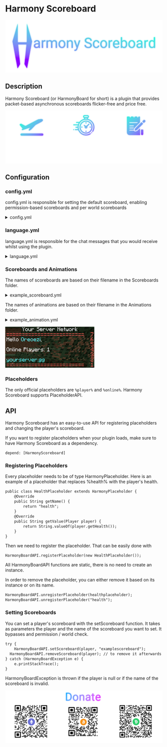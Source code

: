 # Harmony Scoreboard
![Alt text](https://github.com/HarmonyPlugins/HarmonyBoard/blob/main/images/hboard_logo.png?raw=true "Title")
## Description

Harmony Scoreboard (or HarmonyBoard for short) is a plugin that provides packet-based asynchronous scoreboards flicker-free and price free.

![Alt text](https://github.com/HarmonyPlugins/HarmonyBoard/blob/main/images/hboard_showcase.png?raw=true "Title")

## Configuration


### config.yml

config.yml is responsible for setting the default scoreboard, enabling permission-based scoreboards and per world scoreboards

<details>
  <summary>config.yml</summary>
    enable_default_scoreboard: true
    default_scoreboard: "default"

    enable_restricted_scoreboards: false
    restricted_scoreboards:
      scoreboard2: "permission.for.scoreboard2"

    enable_perworld_scoreboards: false
    world_scoreboards: 
      scoreboardworld: "world"
      scoreboardend: "world_the_end"
    scoreboard_update_rate: 1

    save_scoreboard_preferences: false

    mysql: false
    host: "127.0.0.1"
    port: 3306
    username: "root"
    password: "pass"
    database: "harmonyboard"
</details>

### language.yml

language.yml is responsible for the chat messages that you would receive whilst using the plugin.

<details>
  <summary>language.yml</summary>

    prefix: "&f[&bHarmony&f]"
    messages:
    error:
        nonplayer: "You must be a player to run this command."
        no_permission: "You do not have the required permission to perform this command."
        invalid_command: "The command you were trying to perform does not exist."
        invalid_arguments: "Please provide the right arguments for the command."
        invalid_player: "Player does not exist or is not online."
      admin:
        reloaded: "Config successfully reloaded."
        toggle_on: "Toggled scoreboard on successfully."
        toggle_off: "Toggled scoreboard off successfully."

</details>

### Scoreboards and Animations

The names of scoreboards are based on their filename in the Scoreboards folder.
<details>
  <summary>example_scoreboard.yml</summary>

    title: "Your Server Network"
    lines:
    - "a%default%a" #Animations have the placeholder a%animation_name%a
    - "Hello &b%player%&f,"
    - " "
    - "Online Players: %online%"
    - "  "
    - "&byourserver.gg"
    - "a%default%a "
</details>


The names of animations are based on their filename in the Animations folder.
<details>
  <summary>example_animation.yml</summary>

      delay: 5 #number of ticks until the next line
      lines:
       - "&a========================="
       - "&b========================="
       - "&c========================="
</details>

![Alt text](https://github.com/HarmonyPlugins/HarmonyBoard/blob/main/images/showcasegif.gif?raw=true "Title")

### Placeholders

The only official placeholders are ```%player%``` and ```%online%```. Harmony Scoreboard supports PlaceholderAPI.

## API

Harmony Scoreboard has an easy-to-use API for registering placeholders and changing the player's scoreboard.

If you want to register placeholders when your plugin loads, make sure to have Harmony Scoreboard as a dependency.

```
depend: [HarmonyScoreboard]
```

### Registering Placeholders

Every placeholder needs to be of type HarmonyPlaceholder. Here is an example of a placeholder that replaces %health% with the player's health.

```
public class HealthPlaceholder extends HarmonyPlaceholder {
	@Override
	public String getName() {
		return "health";
	}
	@Override
	public String getValue(Player player) {
		return String.valueOf(player.getHealth());
	}
}
```

Then we need to register the placeholder. That can be easily done with

```
HarmonyBoardAPI.registerPlaceholder(new HealthPlaceholder());
```

All HarmonyBoardAPI functions are static, there is no need to create an instance.

In order to remove the placeholder, you can either remove it based on its instance or on its name.

```
HarmonyBoardAPI.unregisterPlaceholder(healthplaceholder);
HarmonyBoardAPI.unregisterPlaceholder("health");
```

### Setting Scoreboards

You can set a player's scoreboard with the setScoreboard function. It takes as parameters the player and the name of the scoreboard you want to set. It bypasses and permission / world check.

```
try {
	HarmonyBoardAPI.setScoreboard(player, "examplescoreboard");
  HarmonyBoardAPI.removeScoreboard(player); // to remove it afterwards
} catch (HarmonyBoardException e) {
	e.printStackTrace();
}
```

HarmonyBoardException is thrown if the player is null or if the name of the scoreboard is invalid.

![Alt text](https://github.com/HarmonyPlugins/HarmonyBoard/blob/main/images/donation_addresses.png?raw=true "Title")
